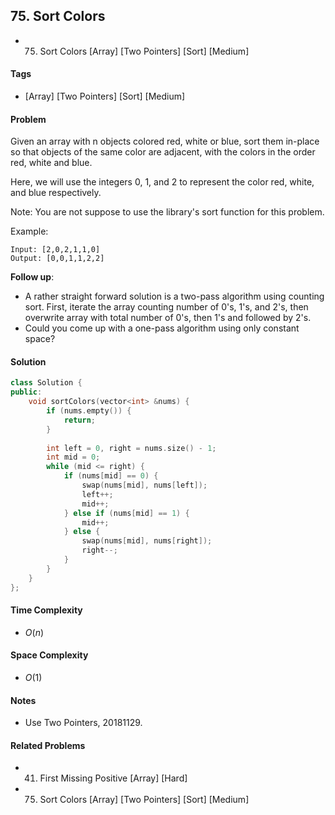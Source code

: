 ## 75. Sort Colors
- 75. Sort Colors [Array] [Two Pointers] [Sort] [Medium]

#### Tags
- [Array] [Two Pointers] [Sort] [Medium]

#### Problem
Given an array with n objects colored red, white or blue, sort them in-place so that objects of the same color are adjacent, with the colors in the order red, white and blue.

Here, we will use the integers 0, 1, and 2 to represent the color red, white, and blue respectively.

Note: You are not suppose to use the library's sort function for this problem.

Example:

    Input: [2,0,2,1,1,0]
    Output: [0,0,1,1,2,2]

**Follow up**:

- A rather straight forward solution is a two-pass algorithm using counting sort.
First, iterate the array counting number of 0's, 1's, and 2's, then overwrite array with total number of 0's, then 1's and followed by 2's.
- Could you come up with a one-pass algorithm using only constant space?

#### Solution
``` C++
class Solution {
public:
    void sortColors(vector<int> &nums) {
        if (nums.empty()) {
            return;
        }
        
        int left = 0, right = nums.size() - 1;
        int mid = 0;
        while (mid <= right) {
            if (nums[mid] == 0) {
                swap(nums[mid], nums[left]);
                left++;
                mid++;
            } else if (nums[mid] == 1) {
                mid++;
            } else {
                swap(nums[mid], nums[right]);
                right--;
            }
        }
    }
};
```

#### Time Complexity
- $O(n)$

#### Space Complexity
- $O(1)$

#### Notes
- Use Two Pointers, 20181129.

#### Related Problems
- 41. First Missing Positive [Array] [Hard]
- 75. Sort Colors [Array] [Two Pointers] [Sort] [Medium]
